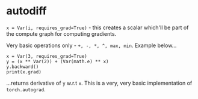# autodiff


`x = Var(i, requires_grad=True)` - this creates a scalar which'll be part of the compute graph for computing gradients. 

Very basic operations only - `+, -, *, ^, max, min`. Example below...

```
x = Var(3, requires_grad=True)
y = (x ** Var(2)) + (Var(math.e) ** x)
y.backward()
print(x.grad)
```

...returns derivative of `y` w.r.t `x`. This is a very, very basic implementation of `torch.autograd`.
